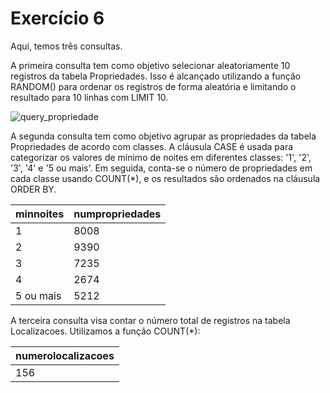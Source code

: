 # Exercício 6

Aqui, temos três consultas. 

A primeira consulta tem como objetivo selecionar aleatoriamente 10 registros da tabela Propriedades. Isso é alcançado utilizando a função RANDOM() para ordenar os registros de forma aleatória e limitando o resultado para 10 linhas com LIMIT 10.

![query_propriedade](markdown/image.png)

A segunda consulta tem como objetivo agrupar as propriedades da tabela Propriedades de acordo com classes. A cláusula CASE é usada para categorizar os valores de mínimo de noites em diferentes classes: '1', '2', '3', '4' e '5 ou mais'. Em seguida, conta-se o número de propriedades em cada classe usando COUNT(*), e os resultados são ordenados na cláusula ORDER BY.

| **minnoites** | **numpropriedades** |
|---------------|---------------------|
| 1             | 8008                |
| 2             | 9390                |
| 3             | 7235                |
| 4             | 2674                |
| 5 ou mais     | 5212                |

A terceira consulta visa contar o número total de registros na tabela Localizacoes. Utilizamos a função COUNT(*):

| **numerolocalizacoes** |
|-----------------------|
|          156          |